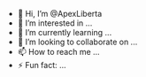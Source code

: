 - 👋 Hi, I’m @ApexLiberta
- 👀 I’m interested in ...
- 🌱 I’m currently learning ...
- 💞️ I’m looking to collaborate on ...
- 📫 How to reach me ...
- ⚡ Fun fact: ...

<!---
ApexLiberta/ApexLiberta is a ✨ special ✨ repository because its `README.md` (this file) appears on your GitHub profile.
You can click the Preview link to take a look at your changes.
--->

